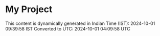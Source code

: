 # My Project

This content is dynamically generated in Indian Time (IST): 2024-10-01 09:39:58 IST
Converted to UTC: 2024-10-01 04:09:58 UTC
